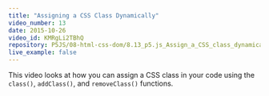 ```yaml
---
title: "Assigning a CSS Class Dynamically"
video_number: 13
date: 2015-10-26
video_id: KMRgLi2TBhQ
repository: P5JS/08-html-css-dom/8.13_p5.js_Assign_a_CSS_class_dynamically
live_example: false
---
```


This video looks at how you can assign a CSS class in your code using the `class()`, `addClass()`, and `removeClass()` functions.
